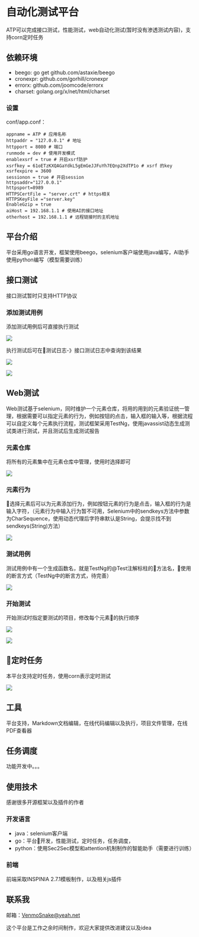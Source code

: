 # 自动化测试平台
ATP可以完成接口测试，性能测试，web自动化测试(暂时没有渗透测试内容)，支持corn定时任务

## 依赖环境
+ beego: go get  github.com/astaxie/beego
+ cronexpr: github.com/gorhill/cronexpr
+ errorx: github.com/joomcode/errorx
+ charset: golang.org/x/net/html/charset

### 设置
conf/app.conf：

```
appname = ATP # 应用名称
httpaddr = "127.0.0.1" # 地址
httpport = 8080 # 端口
runmode = dev # 使用开发模式
enablexsrf = true # 开启xsrf防护
xsrfkey = 61oETzKXQAGaYdkL5gEmGeJJFuYh7EQnp2XdTP1o # xsrf 的key
xsrfexpire = 3600
sessionon = true # 开启session
httpsaddr="127.0.0.1" 
httpsport=8989
HTTPSCertFile = "server.crt" # https相关
HTTPSKeyFile ="server.key"
EnableGzip = true
aiHost = 192.168.1.1 # 使用AI的接口地址
otherhost = 192.168.1.1 # 远程链接时的主机地址
```


## 平台介绍
平台采用go语言开发，框架使用beego，selenium客户端使用java编写，AI助手使用python编写（模型需要训练）

## 接口测试
接口测试暂时只支持HTTP协议

### 添加测试用例
添加测试用例后可直接执行测试

![](./image/接口测试.png)

执行测试后可在测试日志-》接口测试日志中查询到该结果

![](./image/接口测试结果1.png)

![](./image/接口测试结果2.png)


## Web测试
Web测试基于selenium，同时维护一个元素仓库，将用的用到的元素验证统一管理，根据需要可以指定元素的行为，例如按钮的点击，输入框的输入等，根据流程可以自定义每个元素执行流程，测试框架采用TestNg，使用javassist动态生成测试类进行测试，并且测试后生成测试报告

### 元素仓库
将所有的元素集中在元素仓库中管理，使用时选择即可

![](./image/元素仓库.png)

### 元素行为
选择元素后可以为元素添加行为，例如按钮元素的行为是点击，输入框的行为是输入字符，（元素行为中输入行为暂不可用，Selenium中的sendkeys方法中参数为CharSequence，使用动态代理后字符串默认是String，会提示找不到sendkeys(String)方法）

![](./image/元素行为.png)

### 测试用例
测试用例中有一个生成函数名，就是TestNg的@Test注解标柱的方法名，使用的断言方式（TestNg中的断言方式，待完善）

![](./image/测试用例.png)

### 开始测试
开始测试时指定要测试的项目，修改每个元素的执行顺序

![](./image/开始测试.png)

![](./image/执行顺序.png)


## 定时任务
本平台支持定时任务，使用corn表示定时测试

![](./image/定时任务.png)

## 工具
平台支持，Markdown文档编辑，在线代码编辑以及执行，项目文件管理，在线PDF查看器

## 任务调度
功能开发中。。。


## 使用技术
感谢很多开源框架以及插件的作者
### 开发语言
+ java：selenium客户端
+ go：平台开发，性能测试，定时任务，任务调度，
+ python：使用Sec2Sec模型和attention机制制作的智能助手（需要进行训练）

### 前端
前端采取INSPINIA 2.7.1模板制作，以及相关js插件


## 联系我
邮箱：VenmoSnake@yeah.net

这个平台是工作之余时间制作，欢迎大家提供改进建议以及idea




